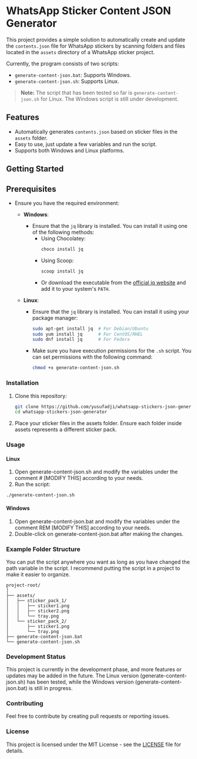 # WhatsApp Sticker Content JSON Generator

This project provides a simple solution to automatically create and update the `contents.json` file for WhatsApp stickers by scanning folders and files located in the `assets` directory of a WhatsApp sticker project.

Currently, the program consists of two scripts:

- `generate-content-json.bat`: Supports Windows.
- `generate-content-json.sh`: Supports Linux.

> **Note:** The script that has been tested so far is `generate-content-json.sh` for Linux. The Windows script is still under development.

## Features

- Automatically generates `contents.json` based on sticker files in the `assets` folder.
- Easy to use, just update a few variables and run the script.
- Supports both Windows and Linux platforms.

## Getting Started

## Prerequisites

- Ensure you have the required environment:

  - **Windows**:

    - Ensure that the `jq` library is installed. You can install it using one of the following methods:
      - Using Chocolatey:
        ```bash
        choco install jq
        ```
      - Using Scoop:
        ```bash
        scoop install jq
        ```
      - Or download the executable from the [official jq website](https://stedolan.github.io/jq/download/) and add it to your system's `PATH`.

  - **Linux**:
    - Ensure that the `jq` library is installed. You can install it using your package manager:
      ```bash
      sudo apt-get install jq  # For Debian/Ubuntu
      sudo yum install jq      # For CentOS/RHEL
      sudo dnf install jq      # For Fedora
      ```
    - Make sure you have execution permissions for the `.sh` script. You can set permissions with the following command:
      ```bash
      chmod +x generate-content-json.sh
      ```

### Installation

1. Clone this repository:
   ```bash
   git clone https://github.com/yusufadji/whatsapp-stickers-json-generator.git
   cd whatsapp-stickers-json-generator
   ```
2. Place your sticker files in the assets folder. Ensure each folder inside assets represents a different sticker pack.

### Usage

#### Linux

1. Open generate-content-json.sh and modify the variables under the comment # [MODIFY THIS] according to your needs.
2. Run the script:

```
./generate-content-json.sh
```

#### Windows

1. Open generate-content-json.bat and modify the variables under the comment REM [MODIFY THIS] according to your needs.
2. Double-click on generate-content-json.bat after making the changes.

### Example Folder Structure

You can put the script anywhere you want as long as you have changed the path variable in the script. I recommend putting the script in a project to make it easier to organize.

```
project-root/
│
├── assets/
│   ├── sticker_pack_1/
│   │   ├── sticker1.png
│   │   ├── sticker2.png
│   │   └── tray.png
│   └── sticker_pack_2/
│       ├── sticker1.png
│       └── tray.png
├── generate-content-json.bat
└── generate-content-json.sh
```

### Development Status

This project is currently in the development phase, and more features or updates may be added in the future. The Linux version (generate-content-json.sh) has been tested, while the Windows version (generate-content-json.bat) is still in progress.

### Contributing

Feel free to contribute by creating pull requests or reporting issues.

### License

This project is licensed under the MIT License - see the [LICENSE](https://github.com/yusufadji/wa-stickers-json-generator/blob/main/LICENSE) file for details.
